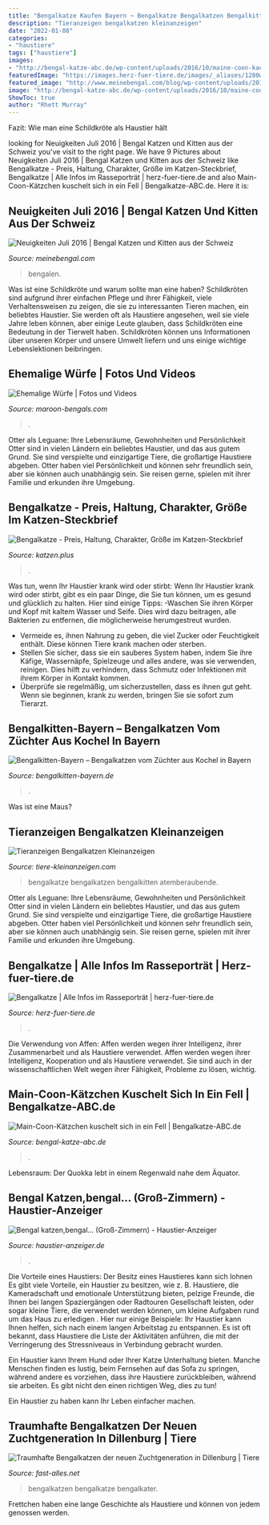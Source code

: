 ```yaml
---
title: "Bengalkatze Kaufen Bayern ~ Bengalkatze Bengalkatzen Bengalkitten Atemberaubende"
description: "Tieranzeigen bengalkatzen kleinanzeigen"
date: "2022-01-08"
categories:
- "haustiere"
tags: ["haustiere"]
images:
- "http://bengal-katze-abc.de/wp-content/uploads/2016/10/maine-coon-kaetzchen-c-paleka-www-bigstock-com-bigstock-160609565.jpg"
featuredImage: "https://images.herz-fuer-tiere.de/images/_aliases/1280w/6/2/6/7/247626-1-de-DE/Bengalkatze_Inline5.jpg"
featured_image: "http://www.meinebengal.com/blog/wp-content/uploads/2016/07/Belladonnak2.jpg"
image: "http://bengal-katze-abc.de/wp-content/uploads/2016/10/maine-coon-kaetzchen-c-paleka-www-bigstock-com-bigstock-160609565.jpg"
ShowToc: true
author: "Rhett Murray"
---
```



Fazit: Wie man eine Schildkröte als Haustier hält

	

		
looking for Neuigkeiten Juli 2016 | Bengal Katzen und Kitten aus der Schweiz you've visit to the right page. We have 9 Pictures about Neuigkeiten Juli 2016 | Bengal Katzen und Kitten aus der Schweiz like Bengalkatze - Preis, Haltung, Charakter, Größe im Katzen-Steckbrief, Bengalkatze | Alle Infos im Rasseporträt | herz-fuer-tiere.de and also Main-Coon-Kätzchen kuschelt sich in ein Fell | Bengalkatze-ABC.de. Here it is:
		
    
## Neuigkeiten Juli 2016 | Bengal Katzen Und Kitten Aus Der Schweiz

<img loading=lazy src="http://www.meinebengal.com/blog/wp-content/uploads/2016/07/Belladonnak2.jpg" onerror="this.onerror=null;this.src='https://tse1.mm.bing.net/th?id=OIP.KVVTU0WDlPoYA6mg6HVE5QHaGc&amp;pid=15.1';" alt="Neuigkeiten Juli 2016 | Bengal Katzen und Kitten aus der Schweiz">

_Source: meinebengal.com_

>bengalen. 

	

Was ist eine Schildkröte und warum sollte man eine haben?
Schildkröten sind aufgrund ihrer einfachen Pflege und ihrer Fähigkeit, viele Verhaltensweisen zu zeigen, die sie zu interessanten Tieren machen, ein beliebtes Haustier. Sie werden oft als Haustiere angesehen, weil sie viele Jahre leben können, aber einige Leute glauben, dass Schildkröten eine Bedeutung in der Tierwelt haben. Schildkröten können uns Informationen über unseren Körper und unsere Umwelt liefern und uns einige wichtige Lebenslektionen beibringen.

    
## Ehemalige Würfe | Fotos Und Videos

<img loading=lazy src="http://www.maroon-bengals.com/highslide/images/large/Bengalkatze-Bengalkitten-Wurf-03.2012-43.jpg" onerror="this.onerror=null;this.src='https://tse3.mm.bing.net/th?id=OIP.rxyLEGHBFBCu484cm2u6owHaE7&amp;pid=15.1';" alt="Ehemalige Würfe | Fotos und Videos">

_Source: maroon-bengals.com_

>. 

	

Otter als Leguane: Ihre Lebensräume, Gewohnheiten und Persönlichkeit
Otter sind in vielen Ländern ein beliebtes Haustier, und das aus gutem Grund. Sie sind verspielte und einzigartige Tiere, die großartige Haustiere abgeben. Otter haben viel Persönlichkeit und können sehr freundlich sein, aber sie können auch unabhängig sein. Sie reisen gerne, spielen mit ihrer Familie und erkunden ihre Umgebung.

    
## Bengalkatze - Preis, Haltung, Charakter, Größe Im Katzen-Steckbrief

<img loading=lazy src="https://katzen.plus/wp-content/katzen/2019/11/bengalkatze-baby-bs-322881469.jpg" onerror="this.onerror=null;this.src='https://tse3.mm.bing.net/th?id=OIP.IhFS3-ikMpfFJd6T71FbOAHaE8&amp;pid=15.1';" alt="Bengalkatze - Preis, Haltung, Charakter, Größe im Katzen-Steckbrief">

_Source: katzen.plus_

>. 

	

Was tun, wenn Ihr Haustier krank wird oder stirbt:
Wenn Ihr Haustier krank wird oder stirbt, gibt es ein paar Dinge, die Sie tun können, um es gesund und glücklich zu halten. Hier sind einige Tipps:
-Waschen Sie ihren Körper und Kopf mit kaltem Wasser und Seife. Dies wird dazu beitragen, alle Bakterien zu entfernen, die möglicherweise herumgestreut wurden.
- Vermeide es, ihnen Nahrung zu geben, die viel Zucker oder Feuchtigkeit enthält. Diese können Tiere krank machen oder sterben.
- Stellen Sie sicher, dass sie ein sauberes System haben, indem Sie ihre Käfige, Wassernäpfe, Spielzeuge und alles andere, was sie verwenden, reinigen. Dies hilft zu verhindern, dass Schmutz oder Infektionen mit ihrem Körper in Kontakt kommen.
- Überprüfe sie regelmäßig, um sicherzustellen, dass es ihnen gut geht. Wenn sie beginnen, krank zu werden, bringen Sie sie sofort zum Tierarzt.

    
## Bengalkitten-Bayern – Bengalkatzen Vom Züchter Aus Kochel In Bayern

<img loading=lazy src="https://www.bengalkitten-bayern.de/wp-content/uploads/2019/10/LOGO_9_Years_kl.png" onerror="this.onerror=null;this.src='https://tse3.mm.bing.net/th?id=OIP.IfTnwIiZppjujQW6JfzRagAAAA&amp;pid=15.1';" alt="Bengalkitten-Bayern – Bengalkatzen vom Züchter aus Kochel in Bayern">

_Source: bengalkitten-bayern.de_

>. 

	

Was ist eine Maus?

    
## Tieranzeigen Bengalkatzen Kleinanzeigen

<img loading=lazy src="https://tiere-kleinanzeigen.com/export/20131112100304.jpg" onerror="this.onerror=null;this.src='https://tse1.mm.bing.net/th?id=OIP.8ySBYiVSfh4zfMxJTSDIVgHaE7&amp;pid=15.1';" alt="Tieranzeigen Bengalkatzen Kleinanzeigen">

_Source: tiere-kleinanzeigen.com_

>bengalkatze bengalkatzen bengalkitten atemberaubende. 

	

Otter als Leguane: Ihre Lebensräume, Gewohnheiten und Persönlichkeit
Otter sind in vielen Ländern ein beliebtes Haustier, und das aus gutem Grund. Sie sind verspielte und einzigartige Tiere, die großartige Haustiere abgeben. Otter haben viel Persönlichkeit und können sehr freundlich sein, aber sie können auch unabhängig sein. Sie reisen gerne, spielen mit ihrer Familie und erkunden ihre Umgebung.

    
## Bengalkatze | Alle Infos Im Rasseporträt | Herz-fuer-tiere.de

<img loading=lazy src="https://images.herz-fuer-tiere.de/images/_aliases/1280w/6/2/6/7/247626-1-de-DE/Bengalkatze_Inline5.jpg" onerror="this.onerror=null;this.src='https://tse3.mm.bing.net/th?id=OIP.05XCxKJgsfFqyMiYp7dw6gHaE8&amp;pid=15.1';" alt="Bengalkatze | Alle Infos im Rasseporträt | herz-fuer-tiere.de">

_Source: herz-fuer-tiere.de_

>. 

	

Die Verwendung von Affen: Affen werden wegen ihrer Intelligenz, ihrer Zusammenarbeit und als Haustiere verwendet.
Affen werden wegen ihrer Intelligenz, Kooperation und als Haustiere verwendet. Sie sind auch in der wissenschaftlichen Welt wegen ihrer Fähigkeit, Probleme zu lösen, wichtig.

    
## Main-Coon-Kätzchen Kuschelt Sich In Ein Fell | Bengalkatze-ABC.de

<img loading=lazy src="http://bengal-katze-abc.de/wp-content/uploads/2016/10/maine-coon-kaetzchen-c-paleka-www-bigstock-com-bigstock-160609565.jpg" onerror="this.onerror=null;this.src='https://tse2.mm.bing.net/th?id=OIP.K2Jd4e4xe7E5sspo-ZnRxwHaE7&amp;pid=15.1';" alt="Main-Coon-Kätzchen kuschelt sich in ein Fell | Bengalkatze-ABC.de">

_Source: bengal-katze-abc.de_

>. 

	

Lebensraum: Der Quokka lebt in einem Regenwald nahe dem Äquator.

    
## Bengal Katzen,bengal… (Groß-Zimmern) - Haustier-Anzeiger

<img loading=lazy src="https://www.deine-tierwelt.de/fotos/120555285_xl.jpg" onerror="this.onerror=null;this.src='https://tse4.mm.bing.net/th?id=OIP.dGalnryKGLnai8pQy1ZLMQHaGB&amp;pid=15.1';" alt="Bengal katzen,bengal… (Groß-Zimmern) - Haustier-Anzeiger">

_Source: haustier-anzeiger.de_

>. 

	

Die Vorteile eines Haustiers: Der Besitz eines Haustieres kann sich lohnen
Es gibt viele Vorteile, ein Haustier zu besitzen, wie z. B. Haustiere, die Kameradschaft und emotionale Unterstützung bieten, pelzige Freunde, die Ihnen bei langen Spaziergängen oder Radtouren Gesellschaft leisten, oder sogar kleine Tiere, die verwendet werden können, um kleine Aufgaben rund um das Haus zu erledigen . Hier nur einige Beispiele:
Ihr Haustier kann Ihnen helfen, sich nach einem langen Arbeitstag zu entspannen. Es ist oft bekannt, dass Haustiere die Liste der Aktivitäten anführen, die mit der Verringerung des Stressniveaus in Verbindung gebracht wurden.

Ein Haustier kann Ihrem Hund oder Ihrer Katze Unterhaltung bieten. Manche Menschen finden es lustig, beim Fernsehen auf das Sofa zu springen, während andere es vorziehen, dass ihre Haustiere zurückbleiben, während sie arbeiten. Es gibt nicht den einen richtigen Weg, dies zu tun!

Ein Haustier zu haben kann Ihr Leben einfacher machen.

    
## Traumhafte Bengalkatzen Der Neuen Zuchtgeneration In Dillenburg | Tiere

<img loading=lazy src="https://www.fast-alles.net/pictures/aNP732JniT9B.JPG" onerror="this.onerror=null;this.src='https://tse4.mm.bing.net/th?id=OIP.QOlZo9PZZLjn5I9uzqaOngHaCC&amp;pid=15.1';" alt="Traumhafte Bengalkatzen der neuen Zuchtgeneration in Dillenburg | Tiere">

_Source: fast-alles.net_

>bengalkatzen bengalkatze bengalkater. 

	

Frettchen haben eine lange Geschichte als Haustiere und können von jedem genossen werden.

